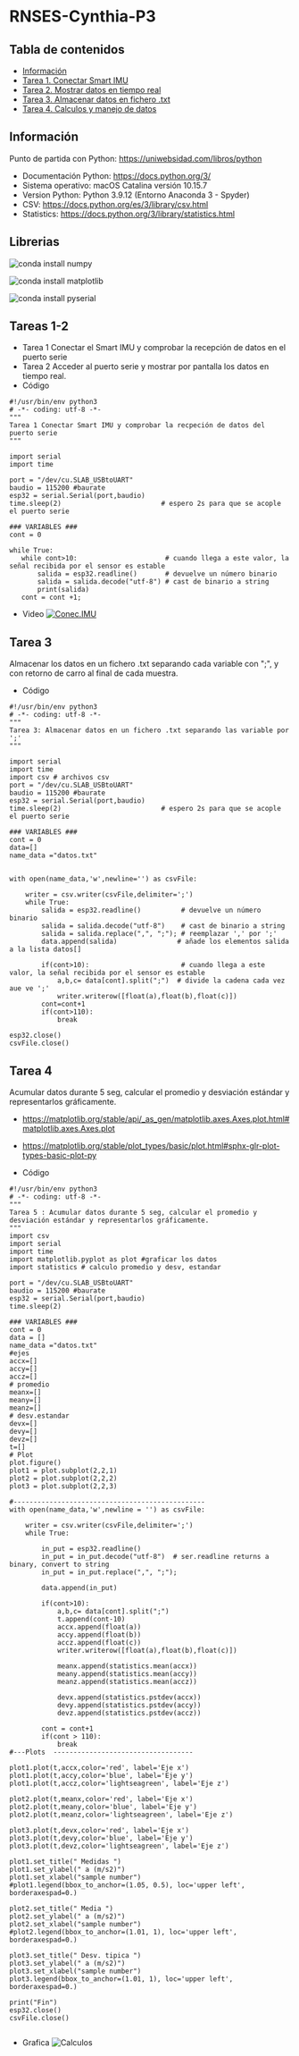 # RNSES-Cynthia-P3

## Tabla de contenidos 
* [Información](#Información)
* [Tarea 1. Conectar Smart IMU](##Tareas1-2)
* [Tarea 2. Mostrar datos en tiempo real ](#Tareas1-2)
* [Tarea 3. Almacenar datos en fichero .txt](#Tarea3)
* [Tarea 4. Calculos y manejo de datos](#Tarea4.Calculosymanejodedatos)

## Información
Punto de partida con Python: https://uniwebsidad.com/libros/python

* Documentación Python: https://docs.python.org/3/
* Sistema operativo: macOS Catalina versión 10.15.7
* Version Python: Python 3.9.12 (Entorno Anaconda 3 - Spyder)
* CSV: https://docs.python.org/es/3/library/csv.html
* Statistics: https://docs.python.org/3/library/statistics.html

## Librerias
![conda install numpy](https://github.com/Cynthia-696529/Imagenes/blob/main/Captura%20de%20pantalla%202022-08-19%20a%20las%2019.18.01.png)

![conda install matplotlib](https://github.com/Cynthia-696529/Imagenes/blob/main/Captura%20de%20pantalla%202022-08-19%20a%20las%2019.19.15.png)

![conda install pyserial](https://github.com/Cynthia-696529/Imagenes/blob/main/Captura%20de%20pantalla%202022-08-19%20a%20las%2019.23.21.png)

## Tareas 1-2
* Tarea 1
Conectar el Smart IMU y comprobar la recepción de datos en el puerto serie
* Tarea 2 
Acceder al puerto serie y mostrar por pantalla los datos en tiempo real.
* Código
 ```
 #!/usr/bin/env python3
# -*- coding: utf-8 -*-
"""
Tarea 1 Conectar Smart IMU y comprobar la recpeción de datos del puerto serie
"""

import serial
import time

port = "/dev/cu.SLAB_USBtoUART"
baudio = 115200 #baurate
esp32 = serial.Serial(port,baudio)
time.sleep(2)                         # espero 2s para que se acople el puerto serie

### VARIABLES ###
cont = 0

while True:    
    while cont>10:                      # cuando llega a este valor, la señal recibida por el sensor es estable 
        salida = esp32.readline()       # devuelve un número binario
        salida = salida.decode("utf-8") # cast de binario a string
        print(salida)
    cont = cont +1;
 ```
 
* Video
[![Conec.IMU](https://img.youtu.be/VO3m8w6JL4U.jpg)](https://youtu.be/VO3m8w6JL4U)

## Tarea 3
Almacenar los datos en un fichero .txt separando cada variable con ";", y con retorno de carro al final de cada muestra.
* Código
```
#!/usr/bin/env python3
# -*- coding: utf-8 -*-
"""
Tarea 3: Almacenar datos en un fichero .txt separando las variable por ';'
"""

import serial
import time
import csv # archivos csv
port = "/dev/cu.SLAB_USBtoUART"
baudio = 115200 #baurate
esp32 = serial.Serial(port,baudio)
time.sleep(2)                         # espero 2s para que se acople el puerto serie

### VARIABLES ###
cont = 0
data=[]
name_data ="datos.txt"


with open(name_data,'w',newline='') as csvFile:

    writer = csv.writer(csvFile,delimiter=';')
    while True:   
        salida = esp32.readline()          # devuelve un número binario
        salida = salida.decode("utf-8")    # cast de binario a string
        salida = salida.replace(",", ";"); # reemplazar ',' por ';'       
        data.append(salida)               # añade los elementos salida a la lista datos[]
    
        if(cont>10):                       # cuando llega a este valor, la señal recibida por el sensor es estable 
            a,b,c= data[cont].split(";")  # divide la cadena cada vez aue ve ';'    
            writer.writerow([float(a),float(b),float(c)])                             
        cont=cont+1
        if(cont>110):
            break     
 
esp32.close()
csvFile.close()
```
## Tarea 4
Acumular datos durante 5 seg, calcular el promedio y desviación estándar y representarlos gráficamente.
* https://matplotlib.org/stable/api/_as_gen/matplotlib.axes.Axes.plot.html#matplotlib.axes.Axes.plot
* https://matplotlib.org/stable/plot_types/basic/plot.html#sphx-glr-plot-types-basic-plot-py
 
* Código
```
#!/usr/bin/env python3
# -*- coding: utf-8 -*-
"""
Tarea 5 : Acumular datos durante 5 seg, calcular el promedio y desviación estándar y representarlos gráficamente.
"""
import csv
import serial
import time
import matplotlib.pyplot as plot #graficar los datos
import statistics # calculo promedio y desv, estandar

port = "/dev/cu.SLAB_USBtoUART"
baudio = 115200 #baurate
esp32 = serial.Serial(port,baudio)
time.sleep(2)     

### VARIABLES ###
cont = 0
data = []
name_data ="datos.txt"
#ejes
accx=[]   
accy=[]
accz=[]
# promedio
meanx=[]
meany=[]
meanz=[]
# desv.estandar
devx=[]
devy=[]
devz=[]
t=[]
# Plot
plot.figure()
plot1 = plot.subplot(2,2,1)
plot2 = plot.subplot(2,2,2)
plot3 = plot.subplot(2,2,3)

#------------------------------------------------
with open(name_data,'w',newline = '') as csvFile:

    writer = csv.writer(csvFile,delimiter=';')
    while True:   

        in_put = esp32.readline()
        in_put = in_put.decode("utf-8")  # ser.readline returns a binary, convert to string
        in_put = in_put.replace(",", ";");
       
        data.append(in_put)
    
        if(cont>10):
            a,b,c= data[cont].split(";") 
            t.append(cont-10)
            accx.append(float(a))   
            accy.append(float(b))
            accz.append(float(c)) 
            writer.writerow([float(a),float(b),float(c)]) 
            
            meanx.append(statistics.mean(accx))
            meany.append(statistics.mean(accy))
            meanz.append(statistics.mean(accz))
            
            devx.append(statistics.pstdev(accx))
            devy.append(statistics.pstdev(accy))
            devz.append(statistics.pstdev(accz))
            
        cont = cont+1
        if(cont > 110):
            break
#---Plots  -----------------------------------   
    
plot1.plot(t,accx,color='red', label='Eje x')
plot1.plot(t,accy,color='blue', label='Eje y')
plot1.plot(t,accz,color='lightseagreen', label='Eje z')

plot2.plot(t,meanx,color='red', label='Eje x')
plot2.plot(t,meany,color='blue', label='Eje y')
plot2.plot(t,meanz,color='lightseagreen', label='Eje z')

plot3.plot(t,devx,color='red', label='Eje x')
plot3.plot(t,devy,color='blue', label='Eje y')
plot3.plot(t,devz,color='lightseagreen', label='Eje z')

plot1.set_title(" Medidas ")
plot1.set_ylabel(" a (m/s2)")
plot1.set_xlabel("sample number")    
#plot1.legend(bbox_to_anchor=(1.05, 0.5), loc='upper left', borderaxespad=0.)   

plot2.set_title(" Media ")
plot2.set_ylabel(" a (m/s2)")
plot2.set_xlabel("sample number")    
#plot2.legend(bbox_to_anchor=(1.01, 1), loc='upper left', borderaxespad=0.)    

plot3.set_title(" Desv. tipica ")
plot3.set_ylabel(" a (m/s2)")
plot3.set_xlabel("sample number")    
plot3.legend(bbox_to_anchor=(1.01, 1), loc='upper left', borderaxespad=0.)     

print("Fin")
esp32.close()
csvFile.close()


```
* Grafica
![Calculos](https://github.com/Cynthia-696529/Imagenes/blob/d0db84c33e729619e7062e3f84c76fb066d9401c/calculos.png)
